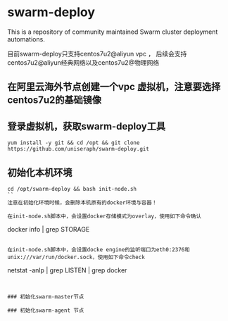 # swarm-deploy

This is a repository of community maintained Swarm cluster deployment
automations.

目前swarm-deploy只支持centos7u2@aliyun vpc ， 后续会支持centos7u2@aliyun经典网络以及centos7u2@物理网络

## 在阿里云海外节点创建一个vpc 虚拟机，注意要选择 centos7u2的基础镜像

## 登录虚拟机，获取swarm-deploy工具

```
yum install -y git && cd /opt && git clone https://github.com/uniseraph/swarm-deploy.git 
```

##  初始化本机环境

```
cd /opt/swarm-deploy && bash init-node.sh
``
注意在初始化环境时候，会删除本机原有的docker环境与容器！

在init-node.sh脚本中，会设置docker存储模式为overlay，使用如下命令确认
```
docker info | grep STORAGE
```

在init-node.sh脚本中，会设置docke engine的监听端口为eth0:2376和unix:///var/run/docker.sock，使用如下命令check
```
netstat -anlp | grep LISTEN | grep docker
```


### 初始化swarm-master节点

### 初始化swarm-agent 节点
